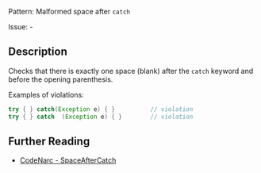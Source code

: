 Pattern: Malformed space after `catch`

Issue: -

## Description

Checks that there is exactly one space (blank) after the `catch` keyword and before the opening parenthesis.

Examples of violations:

``` groovy
try { } catch(Exception e) { }          // violation
try { } catch  (Exception e) { }        // violation
```

## Further Reading

* [CodeNarc - SpaceAfterCatch](https://codenarc.github.io/CodeNarc/codenarc-rules-formatting.html#spaceaftercatch-rule)